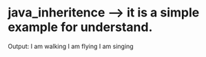 # java_inheritence --> it is a simple example for understand.

Output:
I am walking
I am flying
I am singing
